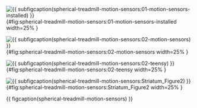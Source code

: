 <!-- MDFIGINCLUDE(spherical-treadmill-motion-sensors) -->
<div id="fig:spherical-treadmill-motion-sensors">


![{{ subfigcaption(spherical-treadmill-motion-sensors:01-motion-sensors-installed) }}](img/spherical-treadmill-motion-sensors/01-motion-sensors-installed.jpg){#fig:spherical-treadmill-motion-sensors:01-motion-sensors-installed width=25% }

![{{ subfigcaption(spherical-treadmill-motion-sensors:02-motion-sensors) }}](img/spherical-treadmill-motion-sensors/02-motion-sensors.jpg){#fig:spherical-treadmill-motion-sensors:02-motion-sensors width=25% }

![{{ subfigcaption(spherical-treadmill-motion-sensors:02-teensy) }}](img/spherical-treadmill-motion-sensors/02-teensy.jpg){#fig:spherical-treadmill-motion-sensors:02-teensy width=25% }

![{{ subfigcaption(spherical-treadmill-motion-sensors:Striatum_Figure2) }}](img/spherical-treadmill-motion-sensors/Striatum_Figure2.png){#fig:spherical-treadmill-motion-sensors:Striatum_Figure2 width=25% }

{{ figcaption(spherical-treadmill-motion-sensors) }}
</div>
<!-- /MDFIGINCLUDE(spherical-treadmill-motion-sensors) -->
